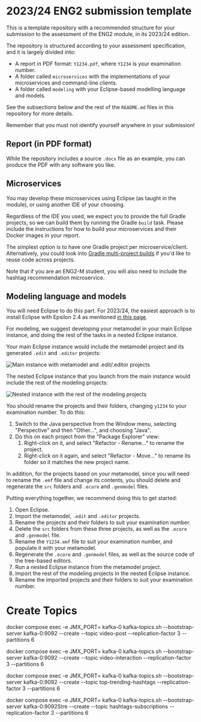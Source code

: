 # 2023/24 ENG2 submission template

This is a template repository with a recommended structure for your submission to the assessment of the ENG2 module, in its 2023/24 edition.

The repository is structured according to your assessment specification, and it is largely divided into:

* A report in PDF format: `Y1234.pdf`, where `Y1234` is your examination number.
* A folder called `microservices` with the implementations of your microservices and command-line clients.
* A folder called `modeling` with your Eclipse-based modelling language and models.

See the subsections below and the rest of the `README.md` files in this repository for more details.

Remember that you must not identify yourself anywhere in your submission!

## Report (in PDF format)

While the repository includes a source `.docx` file as an example, you can produce the PDF with any software you like.

## Microservices

You may develop these microservices using Eclipse (as taught in the module), or using another IDE of your choosing.

Regardless of the IDE you used, we expect you to provide the full Gradle projects, so we can build them by running the Gradle `build` task.
Please include the instructions for how to build your microservices and their Docker images in your report.

The simplest option is to have one Gradle project per microservice/client.
Alternatively, you could look into [Gradle multi-project builds](https://docs.gradle.org/current/userguide/multi_project_builds.html) if you'd like to reuse code across projects.

Note that if you are an ENG2-M student, you will also need to include the hashtag recommendation microservice.

## Modeling language and models

You will need Eclipse to do this part. For 2023/24, the easiest approach is to install Eclipse with Epsilon 2.4 as mentioned [in this page](https://eclipse.dev/epsilon/download/).

For modeling, we suggest developing your metamodel in your main Eclipse instance, and doing the rest of the tasks in a nested Eclipse instance.

Your main Eclipse instance would include the metamodel project and its generated `.edit` and `.editor` projects:

![Main instance with metamodel and .edit/.editor projects](images/modeling-main-eclipse.png)

The nested Eclipse instance that you launch from the main instance would include the rest of the modeling projects:

![Nested instance with the rest of the modeling projects](images/modeling-nested-eclipse.png)

You should rename the projects and their folders, changing `y1234` to your examination number.
To do this:

1. Switch to the Java perspective from the Window menu, selecting "Perspective" and then "Other...", and choosing "Java".
1. Do this on each project from the "Package Explorer" view:
   1. Right-click on it, and select "Refactor - Rename..." to rename the project.
   1. Right-click on it again, and select "Refactor - Move..." to rename its folder so it matches the new project name.

In addition, for the projects based on your metamodel, since you will need to rename the `.emf` file and change its contents, you should delete and regenerate the `src` folders and `.ecore` and `.genmodel` files.

Putting everything together, we recommend doing this to get started:

1. Open Eclipse.
1. Import the metamodel, `.edit` and `.editor` projects.
1. Rename the projects and their folders to suit your examination number.
1. Delete the `src` folders from these three projects, as well as the `.ecore` and `.genmodel` file.
1. Rename the `Y1234.emf` file to suit your examination number, and populate it with your metamodel.
1. Regenerate the `.ecore` and `.genmodel` files, as well as the source code of the tree-based editors.
1. Run a nested Eclipse instance from the metamodel project.
1. Import the rest of the modeling projects in the nested Eclipse instance.
1. Rename the imported projects and their folders to suit your examination number.

# Create Topics 

docker compose exec -e JMX_PORT= kafka-0 kafka-topics.sh
    --bootstrap-server kafka-0:9092
    --create --topic video-post --replication-factor 3 --partitions 6

docker compose exec -e JMX_PORT= kafka-0 kafka-topics.sh
    --bootstrap-server kafka-0:9092
    --create --topic video-interaction --replication-factor 3 --partitions 6

docker compose exec -e JMX_PORT= kafka-0 kafka-topics.sh
    --bootstrap-server kafka-0:9092
    --create --topic top-trending-hashtags --replication-factor 3 --partitions 6

docker compose exec -e JMX_PORT= kafka-0 kafka-topics.sh
    --bootstrap-server kafka-0:9092Stre
    --create --topic hashtags-subscriptions --replication-factor 3 --partitions 6
